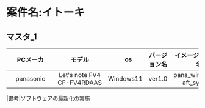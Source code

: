 # 案件名:イトーキ

## マスタ_1

| PCメーカ     |         モデル　              |　os  |    バージョン名    |  イメージファイル名 |  
|:--------------:|:------------------------------:|:-----: | :------------------:|:-------------------:|
| panasonic　　| Let's note FV4 CF-FV4RDAAS　　| Windows11 |  ver1.0 | pana_win11_m7-aft_sysp.ffu  | 

|備考|ソフトウェアの最新化の実施
 








